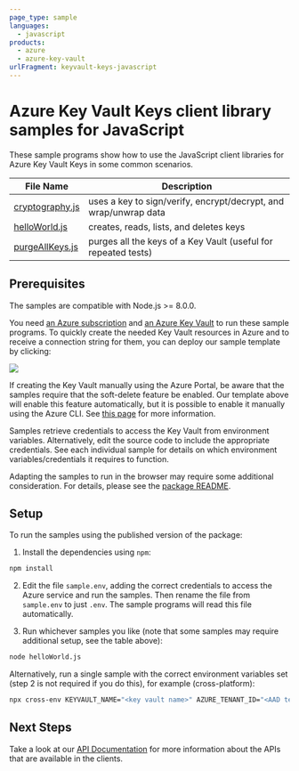 ```yaml
---
page_type: sample
languages:
  - javascript
products:
  - azure
  - azure-key-vault
urlFragment: keyvault-keys-javascript
---
```


# Azure Key Vault Keys client library samples for JavaScript

These sample programs show how to use the JavaScript client libraries for Azure Key Vault Keys in some common scenarios.

| **File Name**                  | **Description**                                                 |
| ------------------------------- | ---------------------------------------------------------------- |
| [cryptography.js][cryptography] | uses a key to sign/verify, encrypt/decrypt, and wrap/unwrap data |
| [helloWorld.js][helloworld]     | creates, reads, lists, and deletes keys                          |
| [purgeAllKeys.js][purgeAllKeys] | purges all the keys of a Key Vault (useful for repeated tests)    |

## Prerequisites

The samples are compatible with Node.js >= 8.0.0.

You need [an Azure subscription][freesub] and [an Azure Key Vault][azkeyvault] to run these sample programs. To quickly create the needed Key Vault resources in Azure and to receive a connection string for them, you can deploy our sample template by clicking:

[![](http://azuredeploy.net/deploybutton.png)](https://portal.azure.com/#create/Microsoft.Template/uri/https%3A%2F%2Fraw.githubusercontent.com%2FAzure%2Fazure-sdk-for-js%2Fmaster%2Fsdk%2Fkeyvault%2Ftests-resources.json)

If creating the Key Vault manually using the Azure Portal, be aware that the samples require that the soft-delete feature be enabled. Our template above will enable this feature automatically, but it is possible to enable it manually using the Azure CLI. See [this page][kvsoftdelete] for more information.

Samples retrieve credentials to access the Key Vault from environment variables. Alternatively, edit the source code to include the appropriate credentials. See each individual sample for details on which environment variables/credentials it requires to function.

Adapting the samples to run in the browser may require some additional consideration. For details, please see the [package README][package].

## Setup

To run the samples using the published version of the package:

1. Install the dependencies using `npm`:

```bash
npm install
```

2. Edit the file `sample.env`, adding the correct credentials to access the Azure service and run the samples. Then rename the file from `sample.env` to just `.env`. The sample programs will read this file automatically.

3. Run whichever samples you like (note that some samples may require additional setup, see the table above):

```bash
node helloWorld.js
```

Alternatively, run a single sample with the correct environment variables set (step 2 is not required if you do this), for example (cross-platform):

```bash
npx cross-env KEYVAULT_NAME="<key vault name>" AZURE_TENANT_ID="<AAD tenant id>" AZURE_CLIENT_ID="<AAD client id>" AZURE_CLIENT_SECRET="<AAD client secret>" node helloWorld.js
```

## Next Steps

Take a look at our [API Documentation][apiref] for more information about the APIs that are available in the clients.

[cryptography]: https://github.com/Azure/azure-sdk-for-js/blob/master/sdk/keyvault/keyvault-keys/samples/javascript/cryptography.js
[helloworld]: https://github.com/Azure/azure-sdk-for-js/blob/master/sdk/keyvault/keyvault-keys/samples/javascript/helloWorld.js
[purgeAllKeys]: https://github.com/Azure/azure-sdk-for-js/tree/master/sdk/keyvault/keyvault-keys/samples/javascript/purgeAllKeys.js
[apiref]: https://docs.microsoft.com/javascript/api/@azure/keyvault-keys
[azkeyvault]: https://docs.microsoft.com/azure/key-vault/quick-create-portal
[kvsoftdelete]: https://docs.microsoft.com/azure/key-vault/key-vault-soft-delete-cli
[freesub]: https://azure.microsoft.com/free/
[package]: https://github.com/Azure/azure-sdk-for-js/tree/master/sdk/keyvault/keyvault-keys/README.md
